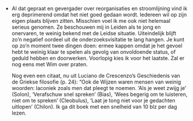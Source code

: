 - Al dat gepraat en gevergader over reorganisaties en stroomlijning vind ik erg deprimerend omdat het niet goed gedaan wordt. Iedereen wil op zijn eigen plaats blijven zitten. Misschien voel ik me ook niet helemaal serieus genomen. Ze beschouwen mij in Leiden als te jong en onervaren, te weinig bekend met de Leidse situatie. Uiteindelijk blijft zo’n negatief oordeel uit de onderzoeksvisitatie te lang hangen. Je kunt op zo’n moment twee dingen doen: ermee kappen omdat je het gevoel hebt te weinig klaar te spelen als gevolg van onvoldoende status, of geduld hebben en doorwerken. Voorlopig kies ik voor het laatste. Zal er nog eens met Wim over praten.
  
  Nog even een citaat, nu uit Luciano de Crescenzo’s Geschiedenis van de Griekse filosofie (p. 24): “Ook de Wijzen waren mensen van weinig woorden: laconiek zoals men dat pleegt te noemen. ‘Als je weet zwijg je’ (Solon), ‘Verafschuw snel spreken’ (Bias), ‘Wees begerig om te luisteren, niet om te spreken’ (Cleobulus), ‘Laat je tong niet voor je gedachten uitlopen’ (Chilon). Ik ga dit boek met een snelheid van 10 blz per dag lezen.